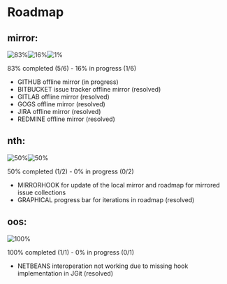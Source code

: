 # Roadmap

## mirror:

![83%](https://di.9f8.de/581x30/000000/FFFFFF.png&text=83%25)![16%](https://di.9f8.de/112x30/606060/FFFFFF.png&text=16%25)![1%](https://di.9f8.de/7x30/eeeeee/808080.png&text=1%25)

83% completed (5/6) - 16% in progress (1/6)

* GITHUB offline mirror (in progress)
* BITBUCKET issue tracker offline mirror (resolved)
* GITLAB offline mirror (resolved)
* GOGS offline mirror (resolved)
* JIRA offline mirror (resolved)
* REDMINE offline mirror (resolved)

## nth:

![50%](https://di.9f8.de/350x30/000000/FFFFFF.png&text=50%25)![50%](https://di.9f8.de/350x30/eeeeee/808080.png&text=50%25)

50% completed (1/2) - 0% in progress (0/2)

* MIRRORHOOK for update of the local mirror and roadmap for mirrored issue collections
* GRAPHICAL progress bar for iterations in roadmap (resolved)

## oos:

![100%](https://di.9f8.de/700x30/000000/FFFFFF.png&text=100%25)

100% completed (1/1) - 0% in progress (0/1)

* NETBEANS interoperation not working due to missing hook implementation in JGit (resolved)

